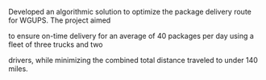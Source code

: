 Developed an algorithmic solution to optimize the package delivery route for WGUPS. The project aimed

to ensure on-time delivery for an average of 40 packages per day using a fleet of three trucks and two

drivers, while minimizing the combined total distance traveled to under 140 miles.
